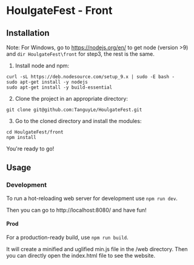 # HoulgateFest - Front
## Installation
Note: For Windows, go to https://nodejs.org/en/ to get node (version >9) and `dir HoulgateFest\front` for step3, the rest is the same.

1. Install node and npm:
```shell
curl -sL https://deb.nodesource.com/setup_9.x | sudo -E bash -
sudo apt-get install -y nodejs
sudo apt-get install -y build-essential
```
2. Clone the project in an appropriate directory:
```shell
git clone git@github.com:TanguyLe/HoulgateFest.git
```
3. Go to the cloned directory and install the modules:
```shell
cd HoulgateFest/front
npm install
```
You're ready to go!
## Usage
### Development
To run a hot-reloading web server for development use  `npm run dev`.

Then you can go to http://localhost:8080/ and have fun!
#### Prod
For a production-ready build, use `npm run build`.

It will create a minified and uglified min.js file in the /web directory. Then you can directly open the index.html file to see the website.
